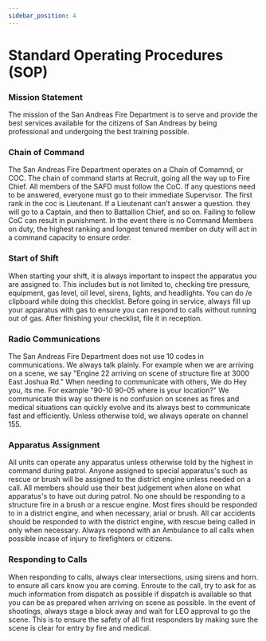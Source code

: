 ```yaml
---
sidebar_position: 4
---
```


# Standard Operating Procedures (SOP)

 ### Mission Statement
The mission of the San Andreas Fire Department is to serve and provide the best services available for the citizens of San Andreas by being professional and undergoing the best training possible. 

### Chain of Command

The San Andreas Fire Department operates on a Chain of Comamnd, or COC. The chain of command starts at Recruit, going all the way up to Fire Chief. All members of the SAFD must follow the CoC. If any questions need to be answered, everyone must go to their immediate Supervisor. The first rank in the coc is Lieutenant. If a Lieutenant can't answer a question. they will go to a Captain, and then to Battallion Chief, and so on. Failing to follow CoC can result in punishment. In the event there is no Command Members on duty, the highest ranking and longest tenured member on duty will act in a command capacity to ensure order. 


### Start of Shift

When starting your shift, it is always important to inspect the apparatus you are assigned to. This includes but is not limited to, checking tire pressure, equipment, gas level, oil level, sirens, lights, and headlights. You can do /e clipboard while doing this checklist. Before going in service, always fill up your apparatus with gas to ensure you can respond to calls without running out of gas. After finishing your checklist, file it in reception. 



### Radio Communications

The San Andreas Fire Department does not use 10 codes in communications. We always talk plainly. For example when we are arriving on a scene, we say "Engine 22 arriving on scene of structure fire at 3000 East Joshua Rd." When needing to communicate with others, We do Hey you, its me. For example "90-10 90-05 where is your location?" We communicate this way so there is no confusion on scenes as fires and medical situations can quickly evolve and its always best to communicate fast and efficiently. Unless otherwise told, we always operate on channel 155. 


### Apparatus Assignment

All units can operate any apparatus unless otherwise told by the highest in command during patrol. Anyone assigned to special apparatus's such as rescue or brush will be assigned to the district engine unless needed on a call. All members should use their best judgement when alone on what apparatus's to have out during patrol. No one should be responding to a structure fire in a brush or a rescue engine. Most fires should be responded to in a district engine, and when necessary, arial or brush. All car accidents should be responded to with the district engine, with rescue being called in only when necessary. Always respond with an Ambulance to all calls when possible incase of injury to firefighters or citizens.


### Responding to Calls

When responding to calls, always clear intersections, using sirens and horn. to ensure all cars know you are coming. Enroute to the call, try to ask for as much information from dispatch as possible if dispatch is available so that you can be as prepared when arriving on scene as possible. In the event of shootings, always stage a block away and wait for LEO approval to go the scene. This is to ensure the safety of all first responders by making sure the scene is clear for entry by fire and medical. 





 
